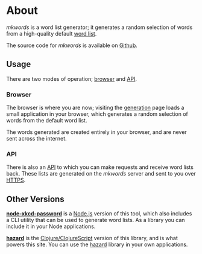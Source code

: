 # About

_mkwords_ is a word list generator; it generates a random selection of words
from a high-quality default [word list][words].

The source code for _mkwords_ is available on [Github][code].

## Usage

There are two modes of operation; [browser](/) and [API](/api).

### Browser

The browser is where you are now; visiting the [generation](/) page loads a
small application in your browser, which generates a random selection of words
from the default word list.

The words generated are created entirely in your browser, and are never sent
across the internet.

### API

There is also an [API](/api) to which you can make requests and receive
word lists back. These lists are generated on the _mkwords_ server and sent to
you over [HTTPS][https]. 

## Other Versions

[**node-xkcd-password**][npm] is a [Node.js][node] version of this tool, which
also includes a CLI utility that can be used to generate word lists. As a
library you can include it in your Node applications.

[**hazard**][hazard] is the [Clojure/ClojureScript][clojure] version of this
library, and is what powers this site. You can use the [hazard][hazard] library
in your own applications.

[words]: https://raw.githubusercontent.com/fardog/hazard/master/resources/mwords/113809of.fic
[https]: https://en.wikipedia.org/wiki/HTTPS
[code]: https://github.com/fardog/mkwords
[npm]: https://npm.im/xkcd-password
[node]: https://nodejs.org
[hazard]: https://clojars.org/hazard
[clojure]: https://clojure.org
